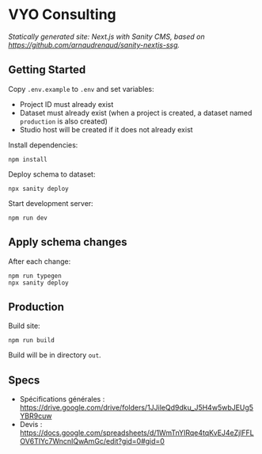 # VYO Consulting

_Statically generated site: Next.js with Sanity CMS, based on https://github.com/arnaudrenaud/sanity-nextjs-ssg._

## Getting Started

Copy `.env.example` to `.env` and set variables:

- Project ID must already exist
- Dataset must already exist (when a project is created, a dataset named `production` is also created)
- Studio host will be created if it does not already exist

Install dependencies:

```
npm install
```

Deploy schema to dataset:

```
npx sanity deploy
```

Start development server:

```
npm run dev
```

## Apply schema changes

After each change:

```
npm run typegen
npx sanity deploy
```

## Production

Build site:

```
npm run build
```

Build will be in directory `out`.

## Specs

- Spécifications générales : https://drive.google.com/drive/folders/1JJileQd9dku_J5H4w5wbJEUg5YBR9cuw
- Devis : https://docs.google.com/spreadsheets/d/1WmTnYIRqe4tqKvEJ4eZjlFFLOV6TIYc7WncnIQwAmGc/edit?gid=0#gid=0
